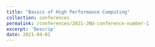 ```yaml
---
title: "Basics of High Performance Computing"
collection: conferences
permalink: /conferences/2021-JNU-conference-number-1
excerpt: 'Descrip'
date: 2021-04-01
---
```


